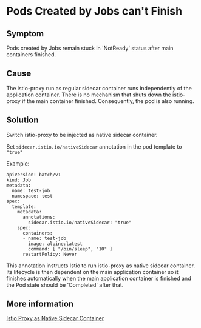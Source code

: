 <!-- open-source-only -->
# Pods Created by Jobs can't Finish

## Symptom

Pods created by Jobs remain stuck in 'NotReady' status after main containers finished.

## Cause

The istio-proxy run as regular sidecar container runs independently of the application container. There is no mechanism that shuts down the istio-proxy if the main container finished. Consequently, the pod is also running.

## Solution

Switch istio-proxy to be injected as native sidecar container.

Set `sidecar.istio.io/nativeSidecar` annotation in the pod template to `"true"`

Example:

```
apiVersion: batch/v1
kind: Job
metadata:
  name: test-job
  namespace: test
spec:
  template:
    metadata:
      annotations:
        sidecar.istio.io/nativeSidecar: "true"
    spec:
      containers:
      - name: test-job
        image: alpine:latest
        command: [ "/bin/sleep", "10" ]
      restartPolicy: Never
```

This annotation instructs Istio to run istio-proxy as native sidecar container. Its lifecycle is then dependent on the main application container so it finishes automatically when the main application container is finished and the Pod state should be 'Completed' after that.

## More information

[Istio Proxy as Native Sidecar Container](../00--istio-proxy-as-native-sidecar.md)
